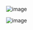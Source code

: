 ![image](https://github.com/user-attachments/assets/d63a0aaf-c897-44ba-92bb-d7e22c267851)

![image](https://github.com/user-attachments/assets/6b33cb3b-b086-4fad-928b-92c8a32f3cfd)
